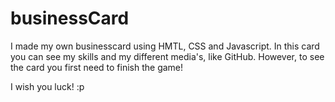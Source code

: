# businessCard

I made my own businesscard using HMTL, CSS and Javascript. In this card you can see my skills and my different media's, like GitHub. 
However, to see the card you first need to finish the game!

I wish you luck! :p
